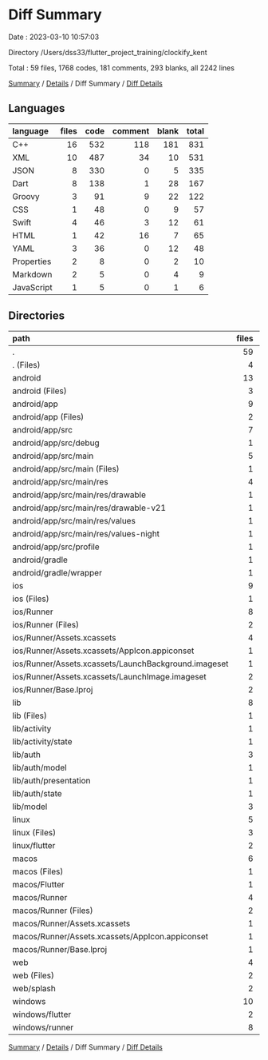 # Diff Summary

Date : 2023-03-10 10:57:03

Directory /Users/dss33/flutter_project_training/clockify_kent

Total : 59 files,  1768 codes, 181 comments, 293 blanks, all 2242 lines

[Summary](results.md) / [Details](details.md) / Diff Summary / [Diff Details](diff-details.md)

## Languages
| language | files | code | comment | blank | total |
| :--- | ---: | ---: | ---: | ---: | ---: |
| C++ | 16 | 532 | 118 | 181 | 831 |
| XML | 10 | 487 | 34 | 10 | 531 |
| JSON | 8 | 330 | 0 | 5 | 335 |
| Dart | 8 | 138 | 1 | 28 | 167 |
| Groovy | 3 | 91 | 9 | 22 | 122 |
| CSS | 1 | 48 | 0 | 9 | 57 |
| Swift | 4 | 46 | 3 | 12 | 61 |
| HTML | 1 | 42 | 16 | 7 | 65 |
| YAML | 3 | 36 | 0 | 12 | 48 |
| Properties | 2 | 8 | 0 | 2 | 10 |
| Markdown | 2 | 5 | 0 | 4 | 9 |
| JavaScript | 1 | 5 | 0 | 1 | 6 |

## Directories
| path | files | code | comment | blank | total |
| :--- | ---: | ---: | ---: | ---: | ---: |
| . | 59 | 1,768 | 181 | 293 | 2,242 |
| . (Files) | 4 | 38 | 0 | 14 | 52 |
| android | 13 | 222 | 41 | 31 | 294 |
| android (Files) | 3 | 39 | 2 | 10 | 51 |
| android/app | 9 | 178 | 39 | 20 | 237 |
| android/app (Files) | 2 | 102 | 7 | 13 | 122 |
| android/app/src | 7 | 76 | 32 | 7 | 115 |
| android/app/src/debug | 1 | 4 | 4 | 1 | 9 |
| android/app/src/main | 5 | 68 | 24 | 5 | 97 |
| android/app/src/main (Files) | 1 | 28 | 6 | 1 | 35 |
| android/app/src/main/res | 4 | 40 | 18 | 4 | 62 |
| android/app/src/main/res/drawable | 1 | 9 | 0 | 1 | 10 |
| android/app/src/main/res/drawable-v21 | 1 | 9 | 0 | 1 | 10 |
| android/app/src/main/res/values | 1 | 13 | 9 | 1 | 23 |
| android/app/src/main/res/values-night | 1 | 9 | 9 | 1 | 19 |
| android/app/src/profile | 1 | 4 | 4 | 1 | 9 |
| android/gradle | 1 | 5 | 0 | 1 | 6 |
| android/gradle/wrapper | 1 | 5 | 0 | 1 | 6 |
| ios | 9 | 257 | 2 | 10 | 269 |
| ios (Files) | 1 | 7 | 0 | 0 | 7 |
| ios/Runner | 8 | 250 | 2 | 10 | 262 |
| ios/Runner (Files) | 2 | 13 | 0 | 3 | 16 |
| ios/Runner/Assets.xcassets | 4 | 169 | 0 | 5 | 174 |
| ios/Runner/Assets.xcassets/AppIcon.appiconset | 1 | 122 | 0 | 1 | 123 |
| ios/Runner/Assets.xcassets/LaunchBackground.imageset | 1 | 21 | 0 | 1 | 22 |
| ios/Runner/Assets.xcassets/LaunchImage.imageset | 2 | 26 | 0 | 3 | 29 |
| ios/Runner/Base.lproj | 2 | 68 | 2 | 2 | 72 |
| lib | 8 | 138 | 1 | 28 | 167 |
| lib (Files) | 1 | 4 | -1 | 1 | 4 |
| lib/activity | 1 | 45 | 0 | 8 | 53 |
| lib/activity/state | 1 | 45 | 0 | 8 | 53 |
| lib/auth | 3 | 4 | -2 | 0 | 2 |
| lib/auth/model | 1 | -48 | 0 | -7 | -55 |
| lib/auth/presentation | 1 | 2 | -2 | 0 | 0 |
| lib/auth/state | 1 | 50 | 0 | 7 | 57 |
| lib/model | 3 | 85 | 4 | 19 | 108 |
| linux | 5 | 94 | 27 | 38 | 159 |
| linux (Files) | 3 | 86 | 18 | 27 | 131 |
| linux/flutter | 2 | 8 | 9 | 11 | 28 |
| macos | 6 | 452 | 3 | 12 | 467 |
| macos (Files) | 1 | 7 | 0 | 0 | 7 |
| macos/Flutter | 1 | 14 | 3 | 4 | 21 |
| macos/Runner | 4 | 431 | 0 | 8 | 439 |
| macos/Runner (Files) | 2 | 20 | 0 | 6 | 26 |
| macos/Runner/Assets.xcassets | 1 | 68 | 0 | 1 | 69 |
| macos/Runner/Assets.xcassets/AppIcon.appiconset | 1 | 68 | 0 | 1 | 69 |
| macos/Runner/Base.lproj | 1 | 343 | 0 | 1 | 344 |
| web | 4 | 130 | 16 | 18 | 164 |
| web (Files) | 2 | 77 | 16 | 8 | 101 |
| web/splash | 2 | 53 | 0 | 10 | 63 |
| windows | 10 | 437 | 91 | 142 | 670 |
| windows/flutter | 2 | 11 | 9 | 11 | 31 |
| windows/runner | 8 | 426 | 82 | 131 | 639 |

[Summary](results.md) / [Details](details.md) / Diff Summary / [Diff Details](diff-details.md)